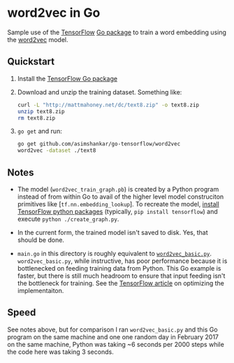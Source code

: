 # word2vec in Go

Sample use of the [TensorFlow](https://www.tensorflow.org)
[Go package](https://godoc.org/github.com/tensorflow/tensorflow/tensorflow/go)
to train a word embedding using the [word2vec](https://www.tensorflow.org/tutorials/word2vec)
model.

## Quickstart

1. Install the [TensorFlow Go package](https://github.com/tensorflow/tensorflow/tree/master/tensorflow/go/README.md)

2. Download and unzip the training dataset. Something like:

   ```sh
   curl -L "http://mattmahoney.net/dc/text8.zip" -o text8.zip
   unzip text8.zip
   rm text8.zip
   ```

3. `go get` and run:

   ```sh
   go get github.com/asimshankar/go-tensorflow/word2vec
   word2vec -dataset ./text8
   ```


## Notes

- The model (`word2vec_train_graph.pb`) is created by a Python program instead
  of from within Go to avail of the higher level model construciton primitives
  like [`tf.nn.embedding_lookup`]. To recreate the model, [install TensorFlow python packages](https://www.tensorflow.org/install/)
  (typically, `pip install tensorflow`) and execute `python ./create_graph.py`.

- In the current form, the trained model isn't saved to disk. Yes, that should be done.

- `main.go` in this directory is roughly equivalent to
  [`word2vec_basic.py`](https://www.tensorflow.org/code/tensorflow/examples/tutorials/word2vec/word2vec_basic.py).
  `word2vec_basic.py`, while instructive, has poor performance because it is
  bottlenecked on feeding training data from Python. This Go example is faster,
  but there is still much headroom to ensure that input feeding isn't the
  bottleneck for training. See the [TensorFlow
  article](https://www.tensorflow.org/tutorials/word2vec#optimizing_the_implementation)
  on optimizing the implementaiton. 

## Speed

See notes above, but for comparison I ran `word2vec_basic.py` and this Go
program on the same machine and one one random day in February 2017 on the
same machine, Python was taking ~6 seconds per 2000 steps while the code
here was taking 3 seconds.
